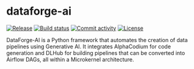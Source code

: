 # dataforge-ai

[![Release](https://img.shields.io/github/v/release/tvanderv92/dataforge-ai)](https://img.shields.io/github/v/release/tvanderv92/dataforge-ai)
[![Build status](https://img.shields.io/github/actions/workflow/status/tvanderv92/dataforge-ai/main.yml?branch=main)](https://github.com/tvanderv92/dataforge-ai/actions/workflows/main.yml?query=branch%3Amain)
[![Commit activity](https://img.shields.io/github/commit-activity/m/tvanderv92/dataforge-ai)](https://img.shields.io/github/commit-activity/m/tvanderv92/dataforge-ai)
[![License](https://img.shields.io/github/license/tvanderv92/dataforge-ai)](https://img.shields.io/github/license/tvanderv92/dataforge-ai)

DataForge-AI is a Python framework that automates the creation of data pipelines using Generative AI. It integrates AlphaCodium for code generation and DLHub for building pipelines that can be converted into Airflow DAGs, all within a Microkernel architecture.
